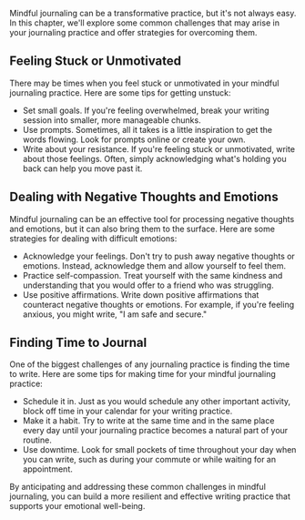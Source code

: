 
Mindful journaling can be a transformative practice, but it's not always easy. In this chapter, we'll explore some common challenges that may arise in your journaling practice and offer strategies for overcoming them.

Feeling Stuck or Unmotivated
----------------------------

There may be times when you feel stuck or unmotivated in your mindful journaling practice. Here are some tips for getting unstuck:

* Set small goals. If you're feeling overwhelmed, break your writing session into smaller, more manageable chunks.
* Use prompts. Sometimes, all it takes is a little inspiration to get the words flowing. Look for prompts online or create your own.
* Write about your resistance. If you're feeling stuck or unmotivated, write about those feelings. Often, simply acknowledging what's holding you back can help you move past it.

Dealing with Negative Thoughts and Emotions
-------------------------------------------

Mindful journaling can be an effective tool for processing negative thoughts and emotions, but it can also bring them to the surface. Here are some strategies for dealing with difficult emotions:

* Acknowledge your feelings. Don't try to push away negative thoughts or emotions. Instead, acknowledge them and allow yourself to feel them.
* Practice self-compassion. Treat yourself with the same kindness and understanding that you would offer to a friend who was struggling.
* Use positive affirmations. Write down positive affirmations that counteract negative thoughts or emotions. For example, if you're feeling anxious, you might write, "I am safe and secure."

Finding Time to Journal
-----------------------

One of the biggest challenges of any journaling practice is finding the time to write. Here are some tips for making time for your mindful journaling practice:

* Schedule it in. Just as you would schedule any other important activity, block off time in your calendar for your writing practice.
* Make it a habit. Try to write at the same time and in the same place every day until your journaling practice becomes a natural part of your routine.
* Use downtime. Look for small pockets of time throughout your day when you can write, such as during your commute or while waiting for an appointment.

By anticipating and addressing these common challenges in mindful journaling, you can build a more resilient and effective writing practice that supports your emotional well-being.
